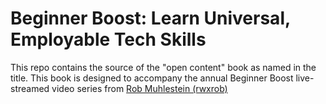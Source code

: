 # Beginner Boost: Learn Universal, Employable Tech Skills

This repo contains the source of the "open content" book as named in the title. This book is designed to accompany the annual Beginner Boost live-streamed video series from [Rob Muhlestein (rwxrob)](https://linktr.ee/rwxrob)

